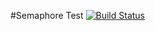 #Semaphore Test
[![Build Status](https://semaphoreci.com/api/v1/willrstern/semtest/branches/master/badge.svg)](https://semaphoreci.com/willrstern/semtest)

